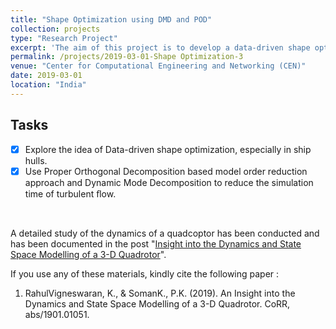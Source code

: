 ```yaml
---
title: "Shape Optimization using DMD and POD"
collection: projects
type: "Research Project"
excerpt: 'The aim of this project is to develop a data-driven shape optimization technique using DMD and POD'
permalink: /projects/2019-03-01-Shape Optimization-3
venue: "Center for Computational Engineering and Networking (CEN)"
date: 2019-03-01
location: "India"
---
```

## Tasks
-[x]  Explore the idea of Data-driven shape optimization, especially in ship hulls.
-[x]  Use Proper Orthogonal Decomposition based model order reduction approach and Dynamic Mode Decomposition to reduce the simulation time of turbulent ﬂow.
<br/>

A detailed study of the dynamics of a quadcoptor has been conducted and has been documented in the post "[Insight into the Dynamics and State Space Modelling of a 3-D Quadrotor](https://rahulvigneswaran.github.io/posts/2019/01/Insight%20into%20the%20Dynamics%20and%20State%20Space%20Modelling%20of%20a%203-D%20Quadrotor-3/)".
<br/>

If you use any of these materials, kindly cite the following paper :

1. RahulVigneswaran, K., & SomanK., P.K. (2019). An Insight into the Dynamics and State Space Modelling of a 3-D Quadrotor. CoRR, abs/1901.01051.

